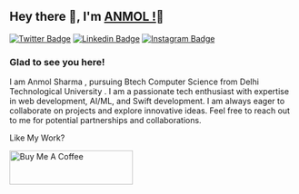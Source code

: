 ## Hey there 👋, I'm [ANMOL !](https://github.com/Anmol-Sharma21/)👋


[![Twitter Badge](https://img.shields.io/badge/-Twitter-00acee?style=flat-square&logo=Twitter&logoColor=white)](https://twitter.com/Anmol_Sharma21)
[![Linkedin Badge](https://img.shields.io/badge/-LinkedIn-0e76a8?style=flat-square&logo=Linkedin&logoColor=white)](https://www.linkedin.com/in/anmol-sharma-5582b9262/)
[![Instagram Badge](https://img.shields.io/badge/-Instagram-e4405f?style=flat-square&logo=Instagram&logoColor=white)](https://instagram.com/anmol_sharmaa21/)

### Glad to see you here!

I am Anmol Sharma , pursuing Btech Computer Science from Delhi Technological University . I am a passionate tech enthusiast with expertise in web development, AI/ML, and Swift development. I am always eager to collaborate on projects and explore innovative ideas. Feel free to reach out to me for potential partnerships and collaborations.

Like My Work?

<a href="https://www.buymeacoffee.com/anmolsharma21" target="_blank"><img src="https://cdn.buymeacoffee.com/buttons/v2/default-yellow.png" alt="Buy Me A Coffee" height="60px" width="217px" ></a>

<!---<a href="#macropower-title">
  <img src="https://github-readme-stats.vercel.app/api?username=anmol-sharma21&count_private=true&show_icons=true&include_all_commits=true" alt="macropower" align="right" />
</a>--->

